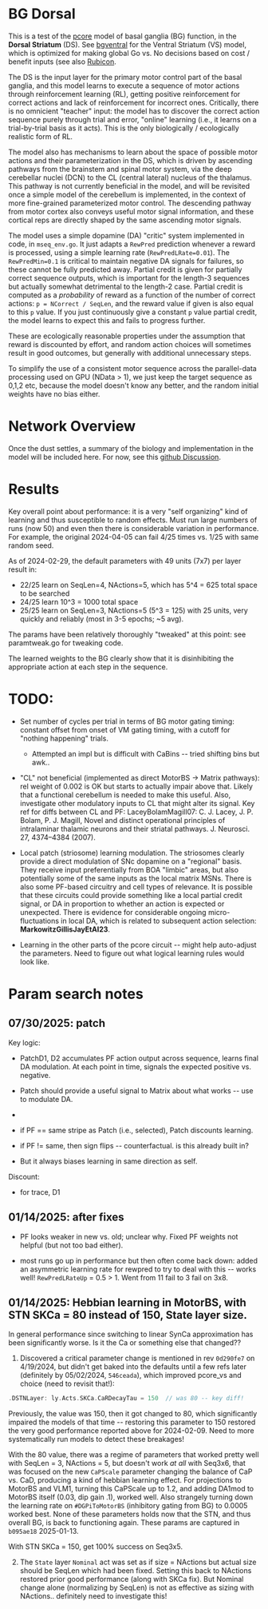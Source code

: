 # BG Dorsal

This is a test of the [pcore](../../PCORE_BG.md) model of basal ganglia (BG) function, in the **Dorsal Striatum** (DS).  See [bgventral](../bgventral) for the Ventral Striatum (VS) model, which is optimized for making global Go vs. No decisions based on cost / benefit inputs (see also [Rubicon](../../Rubicon.md).

The DS is the input layer for the primary motor control part of the basal ganglia, and this model learns to execute a sequence of motor actions through reinforcement  learning (RL), getting positive reinforcement for correct actions and lack of reinforcement for incorrect ones.  Critically, there is no omnicient "teacher" input: the model has to discover the correct action sequence purely through trial and error, "online" learning (i.e., it learns on a trial-by-trial basis as it acts). This is the only biologically / ecologically realistic form of RL.

The model also has mechanisms to learn about the space of possible motor actions and their parameterization in the DS, which is driven by ascending pathways from the brainstem and spinal motor system, via the deep cerebellar nuclei (DCN) to the CL (central lateral) nucleus of the thalamus.  This pathway is not currently beneficial in the model, and will be revisited once a simple model of the cerebellum is implemented, in the context of more fine-grained parameterized motor control.  The descending pathway from motor cortex also conveys useful motor signal information, and these cortical reps are directly shaped by the same ascending motor signals.

The model uses a simple dopamine (DA) "critic" system implemented in code, in `mseq_env.go`.  It just adapts a `RewPred` prediction whenever a reward is processed, using a simple learning rate (`RewPredLRate=0.01`).  The `RewPredMin=0.1` is critical to maintain negative DA signals for failures, so these cannot be fully predicted away.  Partial credit is given for partially correct sequence outputs, which is important for the length-3 sequences but actually somewhat detrimental to the length-2 case.  Partial credit is computed as a *probability* of reward as a function of the number of correct actions: `p = NCorrect / SeqLen`, and the reward value if given is also equal to this `p` value.  If you just continuously give a constant `p` value partial credit, the model learns to expect this and fails to progress further.

These are ecologically reasonable properties under the assumption that reward is discounted by effort, and random action choices will sometimes result in good outcomes, but generally with additional unnecessary steps.

To simplify the use of a consistent motor sequence across the parallel-data processing used on GPU (NData > 1), we just keep the target sequence as 0,1,2 etc, because the model doesn't know any better, and the random initial weights have no bias either.

# Network Overview

Once the dust settles, a summary of the biology and implementation in the model will be included here.  For now, see this [github Discussion](https://github.com/emer/axon/discussions/326).

# Results

Key overall point about performance: it is a very "self organizing" kind of learning and thus susceptible to random effects. Must run large numbers of runs (now 50) and even then there is considerable variation in performance. For example, the original 2024-04-05 can fail 4/25 times vs. 1/25 with same random seed.

As of 2024-02-29, the default parameters with 49 units (7x7) per layer result in:

* 22/25 learn on SeqLen=4, NActions=5, which has 5^4 = 625 total space to be searched
* 24/25 learn 10^3 = 1000 total space
* 25/25 learn on SeqLen=3, NActions=5 (5^3 = 125) with 25 units, very quickly and reliably (most in 3-5 epochs; ~5 avg).

The params have been relatively thoroughly "tweaked" at this point: see paramtweak.go for tweaking code.

The learned weights to the BG clearly show that it is disinhibiting the appropriate action at each step in the sequence.

# TODO:

* Set number of cycles per trial in terms of BG motor gating timing: constant offset from onset of VM gating timing, with a cutoff for "nothing happening" trials.
    * Attempted an impl but is difficult with CaBins -- tried shifting bins but awk..

* "CL" not beneficial (implemented as direct MotorBS -> Matrix pathways): rel weight of 0.002 is OK but starts to actually impair above that.  Likely that a functional cerebellum is needed to make this useful.  Also, investigate other modulatory inputs to CL that might alter its signal.  Key ref for diffs between CL and PF: LaceyBolamMagill07: C. J. Lacey, J. P. Bolam, P. J. Magill, Novel and distinct operational principles of intralaminar thalamic neurons and their striatal pathways. J. Neurosci. 27, 4374–4384 (2007).

* Local patch (striosome) learning modulation.  The striosomes clearly provide a direct modulation of SNc dopamine on a "regional" basis.  They receive input preferentially from BOA "limbic" areas, but also potentially some of the same inputs as the local matrix MSNs.  There is also some PF-based circuitry and cell types of relevance.  It is possible that these circuits could provide something like a local partial credit signal, or DA in proportion to whether an action is expected or unexpected.  There is evidence for considerable ongoing micro-fluctuations in local DA, which is related to subsequent action selection: **MarkowitzGillisJayEtAI23**. 

* Learning in the other parts of the pcore circuit -- might help auto-adjust the parameters.  Need to figure out what logical learning rules would look like.

# Param search notes

## 07/30/2025: patch

Key logic:

* PatchD1, D2 accumulates PF action output across sequence, learns final DA modulation.  At each point in time, signals the expected positive vs. negative.

* Patch should provide a useful signal to Matrix about what works -- use to modulate DA.

* 

* if PF == same stripe as Patch (i.e., selected), Patch discounts learning.
* if PF != same, then sign flips -- counterfactual. is this already built in?
* But it always biases learning in same direction as self.

Discount: 

* for trace, D1

## 01/14/2025: after fixes

* PF looks weaker in new vs. old; unclear why. Fixed PF weights not helpful (but not too bad either).

* most runs go up in performance but then often come back down: added an asymmetric learning rate for rewpred to try to deal with this -- works well!  `RewPredLRateUp` = 0.5 > 1.  Went from 11 fail to 3 fail on 3x8.

## 01/14/2025: Hebbian learning in MotorBS, with STN SKCa = 80 instead of 150, State layer size.

In general performance since switching to linear SynCa approximation has been significantly worse. Is it the Ca or something else that changed??

1. Discovered a critical parameter change is mentioned in rev `0d290fe7` on 4/19/2024, but didn't get baked into the defaults until a few refs later (definitely by 05/02/2024, `546ceada`), which improved pcore_vs and choice (need to revisit that!):
```Go
.DSTNLayer: ly.Acts.SKCa.CaRDecayTau = 150  // was 80 -- key diff!  
```

Previously, the value was 150, then it got changed to 80, which significantly impaired the models of that time -- restoring this parameter to 150 restored the very good performance reported above for 2024-02-09. Need to more systematically run models to detect these breakages!

With the 80 value, there was a regime of parameters that worked pretty well with SeqLen = 3, NActions = 5, but doesn't work _at all_ with Seq3x6, that was focused on the new `CaPScale` parameter changing the balance of CaP vs. CaD, producing a kind of hebbian learning effect. For projections to MotorBS and VLM1, turning this CaPScale up to 1.2, and adding DA1mod to MotorBS itself (0.03, dip gain .1), worked well. Also strangely turning down the learning rate on `#DGPiToMotorBS` (inhibitory gating from BG) to 0.0005 worked best. None of these parameters holds now that the STN, and thus overall BG, is back to functioning again. These params are captured in `b095ae18` 2025-01-13.

With STN SKCa = 150, get 100% success on Seq3x5.

2. The `State` layer `Nominal` act was set as if size = NActions but actual size should be SeqLen which had been fixed. Setting this back to NActions restored prior good performance (along with SKCa fix). But Nominal change alone (normalizing by SeqLen) is not as effective as sizing with NActions.. definitely need to investigate this!

